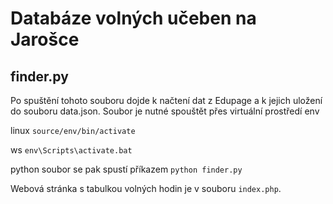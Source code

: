 # Databáze volných učeben na Jarošce

## finder.py

Po spuštění tohoto souboru dojde k načtení dat z Edupage a k jejich uložení do souboru data.json. Soubor je nutné spouštět přes virtuální prostředí env

linux
``source/env/bin/activate``

ws
``env\Scripts\activate.bat``

python soubor se pak spustí příkazem
``python finder.py``

Webová stránka s tabulkou volných hodin je v souboru `index.php`.
